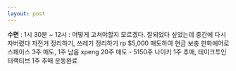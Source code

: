 ```yaml
---
layout: post
---
```

**수면** : 1시 30분 ~ 12시 : 어떻게 고쳐야할지 모르겠다. 잘되었다 싶었는데 중간에 다시 자버렸다
자전거 정리하기, 쓰레기 정리하기
rp $5,000 매도하여 현금 보충
한화에어로스페이스 3주 매도, 1주 남음
xpeng 20주 매도 - 5150주
나이키 1주 추매, 테이크투인터랙티브 1주 추매
운동완료